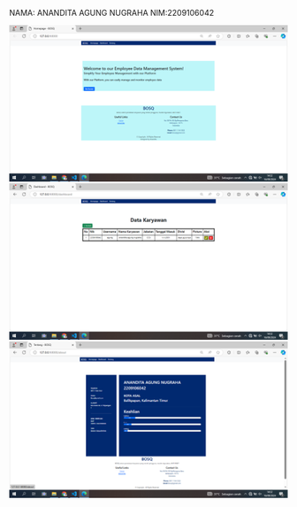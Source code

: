 NAMA: ANANDITA AGUNG NUGRAHA
NIM:2209106042

![landing](./tampilan/landing.png)
![dashboard](./tampilan/dashboard.png)
![about](./tampilan/about.png)
